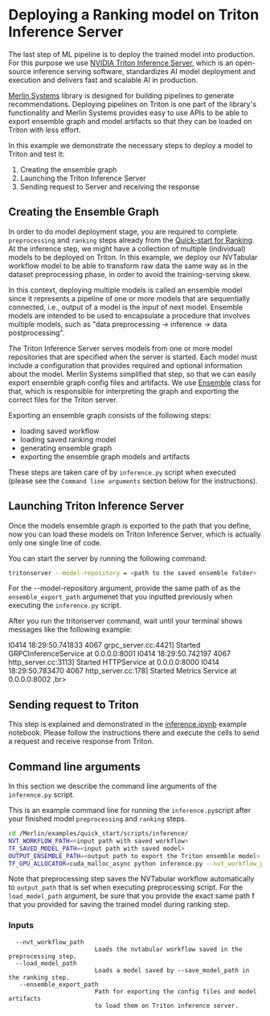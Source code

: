 # Deploying a Ranking model on Triton Inference Server
The last step of ML pipeline is to deploy the trained model into production. For this purpose we use [NVIDIA Triton Inference Server](https://github.com/triton-inference-server/server), which is an open-source inference serving software, standardizes AI model deployment and execution and delivers fast and scalable AI in production. 

[Merlin Systems](https://github.com/NVIDIA-Merlin/systems/tree/main) library is designed for building pipelines to generate recommendations. Deploying pipelines on Triton is one part of the library's functionality and Merlin Systems provides easy to use APIs to be able to export ensemble graph and model artifacts so that they can be loaded on Triton with less effort.

In this example we demonstrate the necessary steps to deploy a model to Triton and test it:

1. Creating the ensemble graph
2. Launching the Triton Inference Server
3. Sending request to Server and receiving the response

## Creating the Ensemble Graph

In order to do model deployment stage, you are required to complete `preprocessing` and `ranking` steps already from the [Quick-start for Ranking](../ranking.md).  At the inference step, we might have a collection of multiple (individual) models to be deployed on Triton. In this example, we deploy our NVTabular workflow model to be able to transform raw data the same way as in the dataset preprocessing phase, in order to avoid the training-serving skew. 

In this context, deploying multiple models is called an ensemble model since it represents a pipeline of one or more models that are sequentially connected, i.e., output of a model is the input of next model. Ensemble models are intended to be used to encapsulate a procedure that involves multiple models, such as "data preprocessing -> inference -> data postprocessing". 

The Triton Inference Server serves models from one or more model repositories that are specified when the server is started. Each model must include a configuration that provides required and optional information about the model. Merlin Systems simplified that step, so that we can easily export ensemble graph config files and artifacts. We use [Ensemble](https://github.com/NVIDIA-Merlin/systems/blob/main/merlin/systems/dag/ensemble.py#L29) class for that, which is responsible for interpreting the graph and exporting the correct files for the Triton server.

Exporting an ensemble graph consists of the following steps:

- loading saved workflow
- loading saved ranking model
- generating ensemble graph
- exporting the ensemble graph models and artifacts

These steps are taken care of by `inference.py` script when executed (please see the `Command line arguments` section below for the instructions).


## Launching Triton Inference Server

Once the models ensemble graph is exported to the path that you define, now you can load these models on Triton Inference Server, which is actually only one single line of code. 

You can start the server by running the following command:

```bash
tritonserver --model-repository = <path to the saved ensemble folder>
```
For the --model-repository argument, provide the same path of as the `ensemble_export_path` argumenet that you inputted previously when executing the `inference.py` script.

After you run the tritonserver command, wait until your terminal shows messages like the following example:

I0414 18:29:50.741833 4067 grpc_server.cc:4421] Started GRPCInferenceService at 0.0.0.0:8001
I0414 18:29:50.742197 4067 http_server.cc:3113] Started HTTPService at 0.0.0.0:8000
I0414 18:29:50.783470 4067 http_server.cc:178] Started Metrics Service at 0.0.0.0:8002 ,br>


## Sending request to Triton

This step is explained and demonstrated in the [inference.ipynb](https://github.com/NVIDIA-Merlin/Merlin/blob/quick_start_inf_triton/examples/quick_start/scripts/inference/inference.ipynb) example notebook. Please follow the instructions there and execute the cells to send a request and receive response from Triton.

## Command line arguments
In this section we describe the command line arguments of the `inference.py` script.

This is an example command line for running the `inference.py`script after your finished model `preprocessing` and `ranking` steps.

```bash
cd /Merlin/examples/quick_start/scripts/inference/
NVT_WORKFLOW_PATH=<input path with saved workflow>
TF_SAVED_MODEL_PATH=<input path with saved model>
OUTPUT_ENSEMBLE_PATH=<output path to export the Triton ensemble model>
TF_GPU_ALLOCATOR=cuda_malloc_async python inference.py --nvt_workflow_path $NVT_WORKFLOW_PATH--load_model_path $TF_SAVED_MODEL_PATH --ensemble_export_path $OUTPUT_ENSEMBLE_PATH
```

Note that preprocessing step saves the NVTabular workflow automatically to `output_path` that is set when executing preprocessing script. For the `load_model_path` argument, be sure that you provide the exact same path f that you provided for saving the trained model during ranking step.

### Inputs

```
  --nvt_workflow_path   
                        Loads the nvtabular workflow saved in the preprocessing step.
  --load_model_path     
                        Loads a model saved by --save_model_path in the ranking step.
   --ensemble_export_path
                        Path for exporting the config files and model artifacts
                        to load them on Triton inference server.
```
             